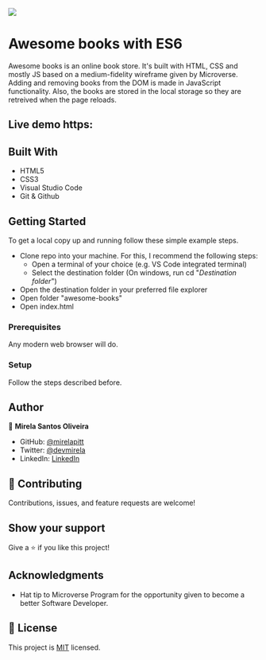 ![](https://img.shields.io/badge/Microverse-blueviolet)

# Awesome books with ES6

Awesome books is an online book store. It's built with HTML, CSS and mostly JS based on a medium-fidelity wireframe given by Microverse. Adding and removing books from the DOM is made in JavaScript functionality. Also, the books are stored in the local storage so they are retreived when the page reloads.

## Live demo https:


## Built With

- HTML5
- CSS3
- Visual Studio Code
- Git & Github

## Getting Started

To get a local copy up and running follow these simple example steps.

- Clone repo into your machine. For this, I recommend the following steps:
  - Open a terminal of your choice (e.g. VS Code integrated terminal)
  - Select the destination folder (On windows, run cd "_Destination folder_")
- Open the destination folder in your preferred file explorer
- Open folder "awesome-books"
- Open index.html

### Prerequisites

Any modern web browser will do.

### Setup

Follow the steps described before.

## Author

👤 **Mirela Santos Oliveira**

- GitHub: [@mirelapitt](https://github.com/mirelapitt)
- Twitter: [@devmirela](https://twitter.com/devmirela)
- LinkedIn: [LinkedIn](https://www.linkedin.com/in/mirela-oliveira-261893160/)


## 🤝  Contributing

Contributions, issues, and feature requests are welcome!

## Show your support

Give a ⭐️ if you like this project!

## Acknowledgments

- Hat tip to Microverse Program for the opportunity given to become a better Software Developer.

## 📝 License

This project is [MIT](./MIT.md) licensed.
